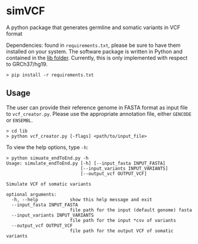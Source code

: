 # simVCF

A python package that generates germline and somatic variants in VCF format

Dependencies: found in `requirements.txt`, please be sure to have them installed on your system.  The software package is written in Python and contained in the [lib folder](https://github.com/evanbiederstedt/simVCF/tree/master/lib). Currently, this is only implemented with respect to GRCh37/hg19.

```
> pip install -r requirements.txt
```

## Usage
The user can provide their reference genome in FASTA format as input file to `vcf_creator.py`. Please use the appropriate annotation file, either `GENCODE` or `ENSEMBL`.

```
> cd lib
> python vcf_creator.py [-flags] <path/to/input_file>
```

To view the help options, type `-h`:
```
> python simuate_endToEnd.py -h
Usage: simulate_endToEnd.py [-h] [--input_fasta INPUT_FASTA]
                            [--input_variants INPUT_VARIANTS]
                            [--output_vcf OUTPUT_VCF]
                            
Simulate VCF of somatic variants

optional arguments:
  -h, --help            show this help message and exit
  --input_fasta INPUT_FASTA
                        file path for the input (default genome) fasta
  --input_variants INPUT_VARIANTS
                        file path for the input *csv of variants
  --output_vcf OUTPUT_VCF
                        file path for the output VCF of somatic variants
```




